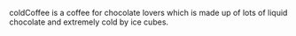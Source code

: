 coldCoffee is a coffee for chocolate lovers which is made up of lots of liquid chocolate and extremely cold by ice cubes.